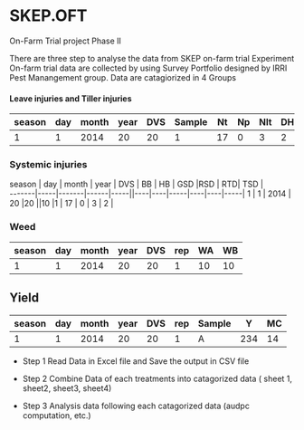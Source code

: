 SKEP.OFT
========

On-Farm Trial project Phase II

There are three step to analyse the data from SKEP on-farm trial Experiment
On-farm trial data are collected by using Survey Portfolio designed by IRRI Pest Manangement group.
Data are catagiorized in 4 Groups 


#### Leave injuries and Tiller injuries
season | day | month | year | DVS | Sample | Nt |Np | Nlt| DH |SN |  
-------|-----|-------|------|-----|--------|----|---|----|----|---|
   1   |  1  | 2014  |  20  |20   |   1    | 17 | 0 | 3  | 2  |4  |

### Systemic injuries
season | day | month | year | DVS |  BB | HB | GSD |RSD | RTD| TSD |  
-------|-----|-------|------|-----||----|----|-----|----|----|-----|
   1   |  1  | 2014  |  20  |20   ||10  |1   |  17 | 0  | 3  |  2  |

### Weed
season | day | month | year | DVS | rep  | WA | WB|  
-------|-----|-------|------|-----|------|----|---|
   1   |  1  | 2014  |  20  |20   | 1    |10  |10 |
   
## Yield
season | day | month | year | DVS | rep | Sample| Y  | MC| 
-------|-----|-------|------|-----|-----|-------|--- |---|
   1   |  1  | 2014  |  20  |20   | 1   |  A    |234 |14 |
   
   
* Step 1 Read Data in Excel file and Save the output in CSV file

* Step 2 Combine Data of each treatments into catagorized data ( sheet 1, sheet2, sheet3, sheet4)

* Step 3 Analysis data following each catagorized data (audpc computation, etc.)


